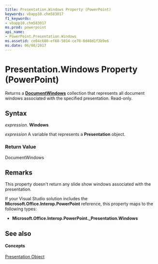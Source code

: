 ```yaml
---
title: Presentation.Windows Property (PowerPoint)
keywords: vbapp10.chm583017
f1_keywords:
- vbapp10.chm583017
ms.prod: powerpoint
api_name:
- PowerPoint.Presentation.Windows
ms.assetid: ce04c680-ef68-5014-ce78-0d48d1f3b9e6
ms.date: 06/08/2017
---
```



# Presentation.Windows Property (PowerPoint)

Returns a **[DocumentWindows](documentwindows-object-powerpoint.md)** collection that represents all document windows associated with the specified presentation. Read-only.


## Syntax

 _expression_. **Windows**

 _expression_ A variable that represents a **Presentation** object.


### Return Value

DocumentWindows


## Remarks

This property doesn't return any slide show windows associated with the presentation.

If your Visual Studio solution includes the **Microsoft.Office.Interop.PowerPoint** reference, this property maps to the following types:


- **Microsoft.Office.Interop.PowerPoint._Presentation.Windows**
    

## See also


#### Concepts


[Presentation Object](presentation-object-powerpoint.md)

